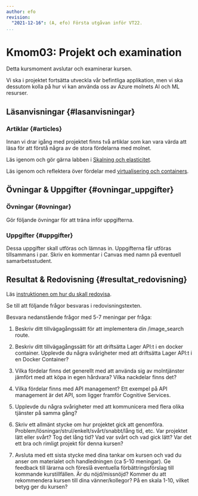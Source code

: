 ```yaml
---
author: efo
revision:
  "2021-12-16": (A, efo) Första utgåvan inför VT22.
...
```

Kmom03: Projekt och examination
==================================

Detta kursmoment avslutar och examinerar kursen.

Vi ska i projektet fortsätta utveckla vår befintliga applikation, men vi ska dessutom kolla på hur vi kan använda oss av Azure molnets AI och ML resurser.

<!--more-->



Läsanvisningar  {#lasanvisningar}
---------------------------------

### Artiklar {#articles}

Innan vi drar igång med projektet finns två artiklar som kan vara värda att läsa för att förstå några av de stora fördelarna med molnet.

Läs igenom och gör gärna labben i [Skalning och elasticitet](kunskap/skalning-och-elasticitet).

Läs igenom och reflektera över fördelar med [virtualisering och containers](kunskap/virtualisering-och-containers).





Övningar & Uppgifter  {#ovningar_uppgifter}
-------------------------------------------

### Övningar {#ovningar}

Gör följande övningar för att träna inför uppgifterna.




### Uppgifter {#uppgifter}

Dessa uppgifter skall utföras och lämnas in. Uppgifterna får utföras tillsammans i par. Skriv en kommentar i Canvas med namn på eventuell samarbetsstudent.




Resultat & Redovisning  {#resultat_redovisning}
-----------------------------------------------

Läs [instruktionen om hur du skall redovisa](./../redovisa).

Se till att följande frågor besvaras i redovisningstexten.

Besvara nedanstående frågor med 5-7 meningar per fråga:

1. Beskriv ditt tillvägagångssätt för att implementera din /image_search route.

2. Beskriv ditt tillvägagångssätt för att driftsätta Lager API:t i en docker container. Upplevde du några svårigheter med att driftsätta Lager API:t i en Docker Container?

3. Vilka fördelar finns det generellt med att använda sig av molntjänster jämfört med att köpa in egen hårdvara? Vilka nackdelar finns det?

4. Vilka fördelar finns med API management? Ett exempel på API management är det API, som ligger framför Cognitive Services.

5. Upplevde du några svårigheter med att kommunicera med flera olika tjänster på samma gång?

6. Skriv ett allmänt stycke om hur projektet gick att genomföra. Problem/lösningar/strul/enkelt/svårt/snabbt/lång tid, etc. Var projektet lätt eller svårt? Tog det lång tid? Vad var svårt och vad gick lätt? Var det ett bra och rimligt projekt för denna kursen?

7. Avsluta med ett sista stycke med dina tankar om kursen och vad du anser om materialet och handledningen (ca 5-10 meningar). Ge feedback till lärarna och föreslå eventuella förbättringsförslag till kommande kurstillfällen. Är du nöjd/missnöjd? Kommer du att rekommendera kursen till dina vänner/kollegor? På en skala 1-10, vilket betyg ger du kursen?
